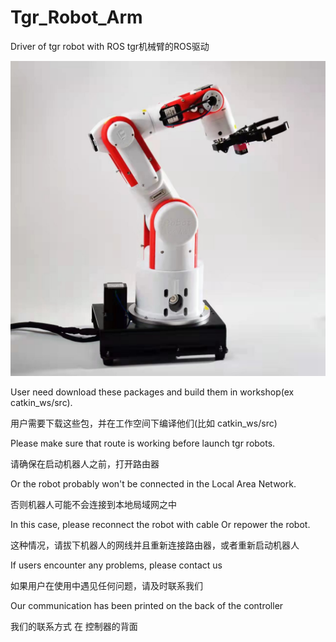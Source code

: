 
# Tgr_Robot_Arm

Driver of tgr robot with ROS
tgr机械臂的ROS驱动



![image](https://github.com/Xueming10wu/Tgr_Robot_Arm/blob/main/tgr_arm.jpg)



User need download these packages and build them in workshop(ex catkin_ws/src).

用户需要下载这些包，并在工作空间下编译他们(比如 catkin_ws/src)

Please make sure that route is working before launch tgr robots.

请确保在启动机器人之前，打开路由器

Or the robot probably won't be connected in the Local Area Network.

否则机器人可能不会连接到本地局域网之中

In this case, please reconnect the robot with cable Or repower the robot.

这种情况，请拔下机器人的网线并且重新连接路由器，或者重新启动机器人

If users encounter any problems, please contact us

如果用户在使用中遇见任何问题，请及时联系我们

Our communication has been printed on the back of the controller

我们的联系方式 在 控制器的背面
